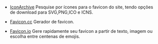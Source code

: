 <!------------------------------------------------------------------------------
  #FAVICON
------------------------------------------------------------------------------->

<!-- Seção do Sidebar voltada para os sites de favicon-->


- [IconArchive](https://iconarchive.com/) Pesquise por ícones para o favicon
  do site, tendo opções de download para SVG,PNG,ICO e ICNS.

- [Favicon.cc](https://www.favicon.cc/) Gerador de favicon.

- [Favicon.io](https://favicon.io/) Gere rapidamente seu favicon a partir de
  texto, imagem ou escolha entre centenas de emojis.

